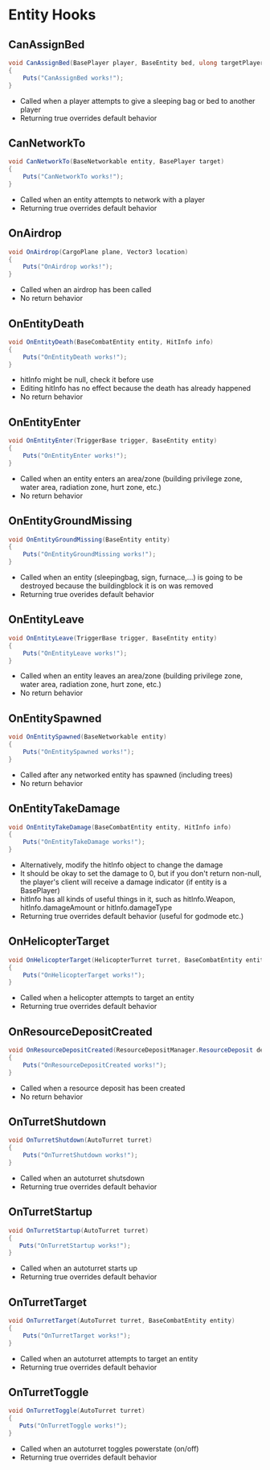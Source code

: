 # Entity Hooks

## CanAssignBed

``` csharp
void CanAssignBed(BasePlayer player, BaseEntity bed, ulong targetPlayerId)
{
    Puts("CanAssignBed works!");
}
```

 * Called when a player attempts to give a sleeping bag or bed to another player
 * Returning true overrides default behavior

## CanNetworkTo

``` csharp
void CanNetworkTo(BaseNetworkable entity, BasePlayer target)
{
    Puts("CanNetworkTo works!");
}
```

 * Called when an entity attempts to network with a player
 * Returning true overrides default behavior

## OnAirdrop

``` csharp
void OnAirdrop(CargoPlane plane, Vector3 location)
{
    Puts("OnAirdrop works!");
}
```

 * Called when an airdrop has been called
 * No return behavior

## OnEntityDeath

``` csharp
void OnEntityDeath(BaseCombatEntity entity, HitInfo info)
{
    Puts("OnEntityDeath works!");
}
```

 * hitInfo might be null, check it before use
 * Editing hitInfo has no effect because the death has already happened
 * No return behavior

## OnEntityEnter

``` csharp
void OnEntityEnter(TriggerBase trigger, BaseEntity entity)
{
    Puts("OnEntityEnter works!");
}
```

 * Called when an entity enters an area/zone (building privilege zone, water area, radiation zone, hurt zone, etc.)
 * No return behavior

## OnEntityGroundMissing

``` csharp
void OnEntityGroundMissing(BaseEntity entity)
{
    Puts("OnEntityGroundMissing works!");
}
```

 * Called when an entity (sleepingbag, sign, furnace,...) is going to be destroyed because the buildingblock it is on was removed
 * Returning true overides default behavior

## OnEntityLeave

``` csharp
void OnEntityLeave(TriggerBase trigger, BaseEntity entity)
{
    Puts("OnEntityLeave works!");
}
```

 * Called when an entity leaves an area/zone (building privilege zone, water area, radiation zone, hurt zone, etc.)
 * No return behavior

## OnEntitySpawned

``` csharp
void OnEntitySpawned(BaseNetworkable entity)
{
    Puts("OnEntitySpawned works!");
}
```

 * Called after any networked entity has spawned (including trees)
 * No return behavior

## OnEntityTakeDamage

``` csharp
void OnEntityTakeDamage(BaseCombatEntity entity, HitInfo info)
{
    Puts("OnEntityTakeDamage works!");
}
```

 * Alternatively, modify the hitInfo object to change the damage
 * It should be okay to set the damage to 0, but if you don't return non-null, the player's client will receive a damage indicator (if entity is a BasePlayer)
 * hitInfo has all kinds of useful things in it, such as hitInfo.Weapon, hitInfo.damageAmount or hitInfo.damageType
 * Returning true overrides default behavior (useful for godmode etc.)

## OnHelicopterTarget

``` csharp
void OnHelicopterTarget(HelicopterTurret turret, BaseCombatEntity entity)
{
    Puts("OnHelicopterTarget works!");
}
```

 * Called when a helicopter attempts to target an entity
 * Returning true overrides default behavior

## OnResourceDepositCreated

``` csharp
void OnResourceDepositCreated(ResourceDepositManager.ResourceDeposit deposit)
{
    Puts("OnResourceDepositCreated works!");
}
```

 * Called when a resource deposit has been created
 * No return behavior

## OnTurretShutdown

``` csharp
void OnTurretShutdown(AutoTurret turret)
{
    Puts("OnTurretShutdown works!");
}
```

 * Called when an autoturret shutsdown
 * Returning true overrides default behavior

## OnTurretStartup
 
 ``` csharp
void OnTurretStartup(AutoTurret turret)
{
    Puts("OnTurretStartup works!");
}
```

 * Called when an autoturret starts up
 * Returning true overrides default behavior
 
## OnTurretTarget

``` csharp
void OnTurretTarget(AutoTurret turret, BaseCombatEntity entity)
{
    Puts("OnTurretTarget works!");
}
```

 * Called when an autoturret attempts to target an entity
 * Returning true overrides default behavior

## OnTurretToggle

 ``` csharp
void OnTurretToggle(AutoTurret turret)
{
    Puts("OnTurretToggle works!");
}
```

 * Called when an autoturret toggles powerstate (on/off)
 * Returning true overrides default behavior